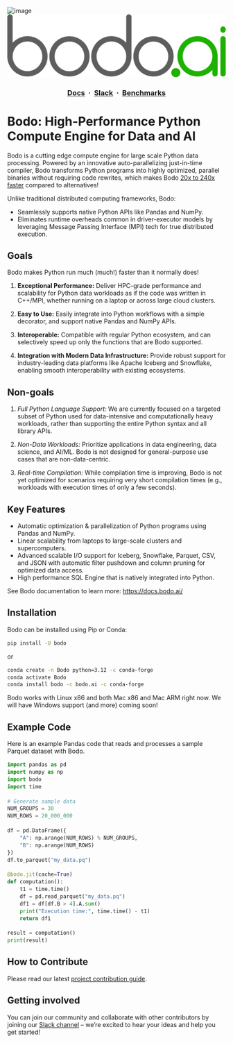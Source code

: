 <img width="888" alt="image" src="https://github.com/user-attachments/assets/6403a8ac-974e-4610-bf3f-1fbba3db690f" />![Logo](Assets/bodo.png)

<h3 align="center">
  <a href="https://docs.bodo.ai/latest/" target="_blank"><b>Docs</b></a>
  &nbsp;&#183;&nbsp;
  <a href="https://bodocommunity.slack.com/join/shared_invite/zt-qwdc8fad-6rZ8a1RmkkJ6eOX1X__knA#/shared-invite/email" target="_blank"><b>Slack</b></a>
  &nbsp;&#183;&nbsp;
  <a href="https://www.bodo.ai/benchmarks/" target="_blank"><b>Benchmarks</b></a>
</h3>

# Bodo: High-Performance Python Compute Engine for Data and AI

Bodo is a cutting edge compute engine for large scale Python data processing. Powered by an innovative auto-parallelizing just-in-time compiler, Bodo transforms Python programs into highly optimized, parallel binaries without requiring code rewrites, which makes Bodo [20x to 240x faster](https://github.com/bodo-ai/Bodo/tree/main/benchmarks/nyc_taxi) compared to alternatives!

Unlike traditional distributed computing frameworks, Bodo:
- Seamlessly supports native Python APIs like Pandas and NumPy.
- Eliminates runtime overheads common in driver-executor models by leveraging Message Passing Interface (MPI) tech for true distributed execution.

## Goals

Bodo makes Python run much (much!) faster than it normally does!

1. **Exceptional Performance:**
Deliver HPC-grade performance and scalability for Python data workloads as if the code was written in C++/MPI, whether running on a laptop or across large cloud clusters.

2. **Easy to Use:**
Easily integrate into Python workflows with a simple decorator, and support native Pandas and NumPy APIs.

3. **Interoperable:**
Compatible with regular Python ecosystem, and can selectively speed up only the functions that are Bodo supported.

4. **Integration with Modern Data Infrastructure:**
Provide robust support for industry-leading data platforms like Apache Iceberg and Snowflake, enabling smooth interoperability with existing ecosystems.


## Non-goals

1. *Full Python Language Support:*
We are currently focused on a targeted subset of Python used for data-intensive and computationally heavy workloads, rather than supporting the entire Python syntax and all library APIs.

2. *Non-Data Workloads:*
Prioritize applications in data engineering, data science, and AI/ML. Bodo is not designed for general-purpose use cases that are non-data-centric.

3. *Real-time Compilation:*
While compilation time is improving, Bodo is not yet optimized for scenarios requiring very short compilation times (e.g., workloads with execution times of only a few seconds).


## Key Features

- Automatic optimization & parallelization of Python programs using Pandas and NumPy.
- Linear scalability from laptops to large-scale clusters and supercomputers.
- Advanced scalable I/O support for Iceberg, Snowflake, Parquet, CSV, and JSON with automatic filter pushdown and column pruning for optimized data access.
- High performance SQL Engine that is natively integrated into Python.

See Bodo documentation to learn more: https://docs.bodo.ai/


## Installation

Bodo can be installed using Pip or Conda:

```bash
pip install -U bodo
```

or 

```bash
conda create -n Bodo python=3.12 -c conda-forge
conda activate Bodo
conda install bodo -c bodo.ai -c conda-forge
```

Bodo works with Linux x86 and both Mac x86 and Mac ARM right now. We will have Windows support (and more) coming soon!

## Example Code

Here is an example Pandas code that reads and processes a sample Parquet dataset with Bodo.


```python
import pandas as pd
import numpy as np
import bodo
import time

# Generate sample data
NUM_GROUPS = 30
NUM_ROWS = 20_000_000

df = pd.DataFrame({
    "A": np.arange(NUM_ROWS) % NUM_GROUPS,
    "B": np.arange(NUM_ROWS)
})
df.to_parquet("my_data.pq")

@bodo.jit(cache=True)
def computation():
    t1 = time.time()
    df = pd.read_parquet("my_data.pq")
    df1 = df[df.B > 4].A.sum()
    print("Execution time:", time.time() - t1)
    return df1

result = computation()
print(result)
```

## How to Contribute

Please read our latest [project contribution guide](CONTRIBUTING.md).

## Getting involved

You can join our community and collaborate with other contributors by joining our [Slack channel](https://bodocommunity.slack.com/join/shared_invite/zt-qwdc8fad-6rZ8a1RmkkJ6eOX1X__knA#/shared-invite/email) – we’re excited to hear your ideas and help you get started!

